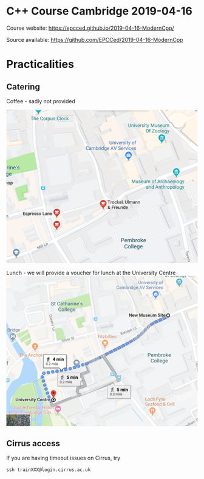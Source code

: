 # C++ Course Cambridge 2019-04-16

Course website: <https://epcced.github.io/2019-04-16-ModernCpp/>

Source available: <https://github.com/EPCCed/2019-04-16-ModernCpp>

# Practicalities

## Catering

Coffee - sadly not provided

![Local coffee shops](coffee.png)

Lunch - we will provide a voucher for lunch at the University Centre
![University Centre](lunch.png)

## Cirrus access

If you are having timeout issues on Cirrus, try

```
ssh trainXXX@login.cirrus.ac.uk
```

